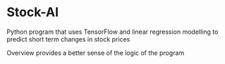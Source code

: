 # Stock-AI
Python program that uses TensorFlow and linear regression modelling to predict short term changes in stock prices

Overview provides a better sense of the logic of the program
